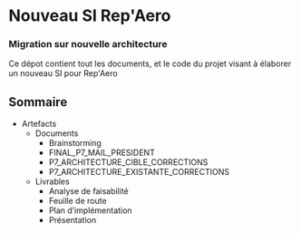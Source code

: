 # Nouveau SI Rep'Aero
### Migration sur nouvelle architecture

Ce dépot contient tout les documents, et le code du projet visant à élaborer un nouveau SI pour Rep'Aero

## Sommaire

* Artefacts
  * Documents
    * Brainstorming
    * FINAL_P7_MAIL_PRESIDENT
    * P7_ARCHITECTURE_CIBLE_CORRECTIONS
    * P7_ARCHITECTURE_EXISTANTE_CORRECTIONS
  * Livrables
    * Analyse de faisabilité
    * Feuille de route
    * Plan d’implémentation
    * Présentation 
